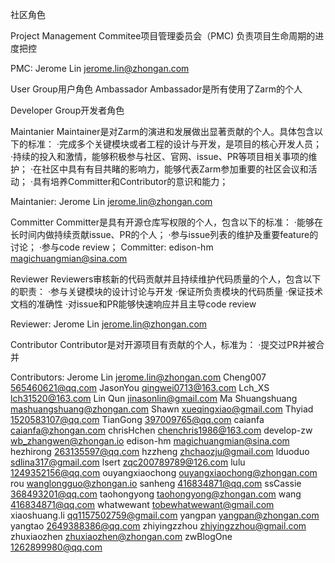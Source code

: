 社区角色

Project Management Commitee项目管理委员会（PMC)
负责项目生命周期的进度把控

PMC:
Jerome Lin <jerome.lin@zhongan.com>

User Group用户角色
Ambassador
Ambassador是所有使用了Zarm的个人

Developer Group开发者角色

Maintanier
Maintainer是对Zarm的演进和发展做出显著贡献的个人。具体包含以下的标准：
·完成多个关键模块或者工程的设计与开发，是项目的核心开发人员；
·持续的投入和激情，能够积极参与社区、官网、issue、PR等项目相关事项的维护；
·在社区中具有有目共睹的影响力，能够代表Zarm参加重要的社区会议和活动；
·具有培养Committer和Contributor的意识和能力；

Maintanier:
Jerome Lin <jerome.lin@zhongan.com>


Committer
Committer是具有开源仓库写权限的个人，包含以下的标准：
·能够在长时间内做持续贡献issue、PR的个人；
·参与issue列表的维护及重要feature的讨论；
·参与code review；
Committer:
edison-hm <magichuangmian@sina.com>


Reviewer
Reviewers审核新的代码贡献并且持续维护代码质量的个人，包含以下的职责：
·参与关键模块的设计讨论与开发
·保证所负责模块的代码质量
·保证技术文档的准确性
·对issue和PR能够快速响应并且主导code review

Reviewer:
Jerome Lin <jerome.lin@zhongan.com>

Contributor
Contributor是对开源项目有贡献的个人，标准为：
·提交过PR并被合并

Contributors:
 Jerome Lin <jerome.lin@zhongan.com>
  Cheng007 <565460621@qq.com>
  JasonYou <qingwei0713@163.com>
  Lch_XS <lch31520@163.com>
  Lin Qun <jinasonlin@gmail.com>
  Ma Shuangshuang <mashuangshuang@zhongan.com>
  Shawn <xueqingxiao@gmail.com>
  Thyiad <1520583107@qq.com>
  TianGong <397009765@qq.com>
  caianfa <caianfa@zhongan.com>
  chrisHchen <chenchris1986@163.com>
  develop-zw <wb_zhangwen@zhongan.io>
  edison-hm <magichuangmian@sina.com>
  hezhirong <263135597@qq.com>
  hzzheng <zhchaozju@gmail.com>
  lduoduo <sdlina317@gmail.com>
  lsert <zqc200789789@126.com>
  lulu <1249352156@qq.com>
  ouyangxiaochong <ouyangxiaochong@zhongan.com>
  rou <wanglongguo@zhongan.io>
  sanheng <416834871@qq.com>
  ssCassie <368493201@qq.com>
  taohongyong <taohongyong@zhongan.com>
  wang <416834871@qq.com>
  whatwewant <tobewhatwewant@gmail.com>
  xiaoshuang.li <qq1157502759@gmail.com>
  yangpan <yangpan@zhongan.com>
  yangtao <2649388386@qq.com>
  zhiyingzzhou <zhiyingzzhou@gmail.com>
  zhuxiaozhen <zhuxiaozhen@zhongan.com>
  zwBlogOne <1262899980@qq.com>
